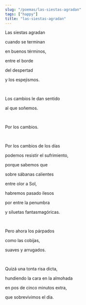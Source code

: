 ```yaml
---
slug: "/poemas/las-siestas-agradan"
tags: ["happy"]
title: "las-siestas-agradan"
---
```

Las siestas agradan

cuando se terminan

en buenos términos,

entre el borde

del despertad

y los espejismos.

&nbsp;

Los cambios le dan sentido

al que soñemos.

&nbsp;

Por los cambios.

&nbsp;

Por los cambios de los días

podemos resistir el sufrimiento,

porque sabemos que

sobre sábanas calientes

entre olor a Sol,

habremos pasado ilesos

por entre la penumbra

y siluetas fantasmagóricas.

&nbsp;

Pero ahora los párpados

como las cobijas,

suaves y arrugados.

&nbsp;

Quizá una tonta risa dicta,

hundiendo la cara en la almohada

en pos de cinco minutos extra,

que sobrevivimos el día.